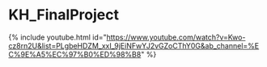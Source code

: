 # KH_FinalProject
 {% include youtube.html id="https://www.youtube.com/watch?v=Kwo-cz8rn2U&list=PLgbeHDZM_xxI_9jEiNFwYJ2vGZoCThY0G&ab_channel=%EC%9E%A5%EC%97%B0%ED%98%B8" %}
